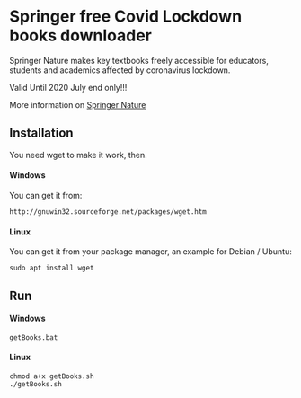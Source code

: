 
# Springer free Covid Lockdown books downloader

Springer Nature makes key textbooks freely accessible for educators, students and academics affected by coronavirus lockdown.

Valid Until 2020 July end only!!!

More information on [Springer Nature](https://group.springernature.com/fr/group/media/press-releases/freely-accessible-textbook-initiative-for-educators-and-students/17858180)

## Installation

You need wget to make it work, then.

#### Windows

You can get it from:

```shell
http://gnuwin32.sourceforge.net/packages/wget.htm
```

#### Linux

You can get it from your package manager, an example for Debian / Ubuntu:

```shell
sudo apt install wget
```

## Run

#### Windows
  ```shell
  getBooks.bat
  ```
#### Linux
  ```shell
  chmod a+x getBooks.sh
  ./getBooks.sh
  ```
